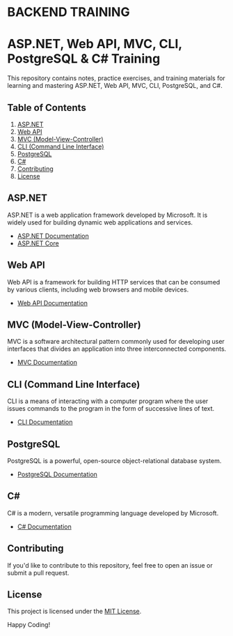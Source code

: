 # BACKEND TRAINING

# ASP.NET, Web API, MVC, CLI, PostgreSQL & C# Training

This repository contains notes, practice exercises, and training materials for learning and mastering ASP.NET, Web API, MVC, CLI, PostgreSQL, and C#.

## Table of Contents

1. [ASP.NET](#aspnet)
2. [Web API](#web-api)
3. [MVC (Model-View-Controller)](#mvc)
4. [CLI (Command Line Interface)](#cli)
5. [PostgreSQL](#postgresql)
6. [C#](#csharp)
7. [Contributing](#contributing)
8. [License](#license)

## ASP.NET

ASP.NET is a web application framework developed by Microsoft. It is widely used for building dynamic web applications and services.

- [ASP.NET Documentation](https://docs.microsoft.com/en-us/aspnet/)
- [ASP.NET Core](https://docs.microsoft.com/en-us/aspnet/core/)

## Web API

Web API is a framework for building HTTP services that can be consumed by various clients, including web browsers and mobile devices.

- [Web API Documentation](https://docs.microsoft.com/en-us/aspnet/web-api/)

## MVC (Model-View-Controller)

MVC is a software architectural pattern commonly used for developing user interfaces that divides an application into three interconnected components.

- [MVC Documentation](https://docs.microsoft.com/en-us/aspnet/core/mvc/)

## CLI (Command Line Interface)

CLI is a means of interacting with a computer program where the user issues commands to the program in the form of successive lines of text.

- [CLI Documentation](https://docs.microsoft.com/en-us/dotnet/core/tools/)

## PostgreSQL

PostgreSQL is a powerful, open-source object-relational database system.

- [PostgreSQL Documentation](https://www.postgresql.org/docs/)

## C#

C# is a modern, versatile programming language developed by Microsoft.

- [C# Documentation](https://docs.microsoft.com/en-us/dotnet/csharp/)

## Contributing

If you'd like to contribute to this repository, feel free to open an issue or submit a pull request.

## License

This project is licensed under the [MIT License](LICENSE).

Happy Coding!
